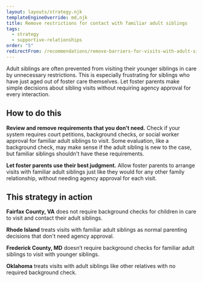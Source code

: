 ```yaml
---
layout: layouts/strategy.njk
templateEngineOverride: md,njk
title: Remove restrictions for contact with familiar adult siblings
tags:
  - strategy
  - supportive-relationships
order: "5"
redirectFrom: /recommendations/remove-barriers-for-visits-with-adult-siblings/
---
```


Adult siblings are often prevented from visiting their younger siblings in care by unnecessary restrictions. This is especially frustrating for siblings who have just aged out of foster care themselves. Let foster parents make simple decisions about sibling visits without requiring agency approval for every interaction.

## How to do this

**Review and remove requirements that you don’t need.** Check if your system requires court petitions, background checks, or social worker approval for familiar adult siblings to visit. Some evaluation, like a background check, may make sense if the adult sibling is new to the case, but familiar siblings shouldn't have these requirements.

**Let foster parents use their best judgment.** Allow foster parents to arrange visits with familiar adult siblings just like they would for any other family relationship, without needing agency approval for each visit.

## This strategy in action

**Fairfax County, VA** does not require background checks for children in care to visit and contact their adult siblings.

**Rhode Island** treats visits with familiar adult siblings as normal parenting decisions that don't need agency approval.

**Frederick County, MD** doesn’t require background checks for familiar adult siblings to visit with younger siblings.

**Oklahoma** treats visits with adult siblings like other relatives with no required background check.
